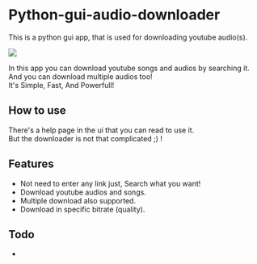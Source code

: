 # Python-gui-audio-downloader
This is a python gui app, that is used for downloading youtube audio(s).

![](https://img.shields.io/badge/Release-v1.0-greeny.svg)

In this app you can download youtube songs and audios by searching it.
And you can download multiple audios too!<br>
It's Simple, Fast, And Powerfull!

## How to use
There's a help page in the ui that you can read to use it.<br>
But the downloader is not that complicated ;) !

## Features
- Not need to enter any link just, Search what you want!
- Download youtube audios and songs.
- Multiple download also supported.
- Download in specific bitrate (quality).

## Todo
- 
